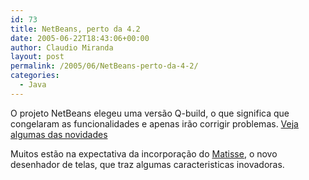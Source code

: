 ```yaml
---
id: 73
title: NetBeans, perto da 4.2
date: 2005-06-22T18:43:06+00:00
author: Claudio Miranda
layout: post
permalink: /2005/06/NetBeans-perto-da-4-2/
categories:
  - Java
---
```

O projeto NetBeans elegeu uma vers&atilde;o Q-build, o que significa que congelaram as funcionalidades e apenas ir&atilde;o corrigir problemas. <a href="http://qa.netbeans.org/q-builds/WhatsNewInQbuild.HTML" target="_blank">Veja algumas das novidades</a> 

Muitos est&atilde;o na expectativa da incorpora&ccedil;&atilde;o do <a href="http://www.netbeans.org/kb/articles/matisse.html" target="_blank">Matisse</a>, o novo desenhador de telas, que traz algumas caracteristicas inovadoras.